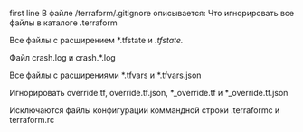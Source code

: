 first line
В файле /terraform/.gitignore описывается:
Что игнорировать все файлы в каталоге .terraform

Все файлы с расщирением *.tfstate и *.tfstate.*

Файл crash.log и crash.*.log

Все файлы с расширениями *.tfvars и *.tfvars.json

Игнорировать override.tf, override.tf.json, *_override.tf и *_override.tf.json


Исключаются файлы конфигурации коммандной строки .terraformc и terraform.rc
